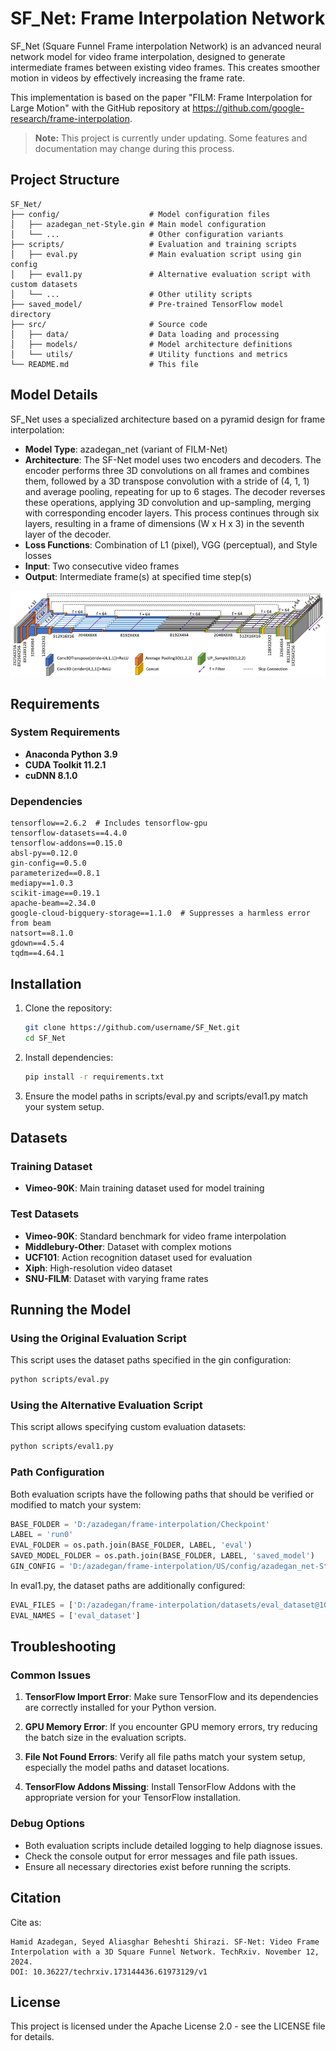 # SF_Net: Frame Interpolation Network

SF_Net (Square Funnel Frame interpolation Network) is an advanced neural network model for video frame interpolation, designed to generate intermediate frames between existing video frames. This creates smoother motion in videos by effectively increasing the frame rate.

This implementation is based on the paper "FILM: Frame Interpolation for Large Motion" with the GitHub repository at https://github.com/google-research/frame-interpolation.

> **Note:** This project is currently under updating. Some features and documentation may change during this process.

## Project Structure

```
SF_Net/
├── config/                    # Model configuration files
│   ├── azadegan_net-Style.gin # Main model configuration
│   └── ...                    # Other configuration variants
├── scripts/                   # Evaluation and training scripts
│   ├── eval.py                # Main evaluation script using gin config
│   ├── eval1.py               # Alternative evaluation script with custom datasets
│   └── ...                    # Other utility scripts
├── saved_model/               # Pre-trained TensorFlow model directory
├── src/                       # Source code
│   ├── data/                  # Data loading and processing
│   ├── models/                # Model architecture definitions
│   └── utils/                 # Utility functions and metrics
└── README.md                  # This file
```

## Model Details

SF_Net uses a specialized architecture based on a pyramid design for frame interpolation:

- **Model Type**: azadegan_net (variant of FILM-Net)
- **Architecture**: The SF-Net model uses two encoders and decoders. The encoder performs three 3D convolutions on all frames and combines them, followed by a 3D transpose convolution with a stride of (4, 1, 1) and average pooling, repeating for up to 6 stages. The decoder reverses these operations, applying 3D convolution and up-sampling, merging with corresponding encoder layers. This process continues through six layers, resulting in a frame of dimensions (W x H x 3) in the seventh layer of the decoder.
- **Loss Functions**: Combination of L1 (pixel), VGG (perceptual), and Style losses
- **Input**: Two consecutive video frames
- **Output**: Intermediate frame(s) at specified time step(s)

![SF-Net Structure](image.jpg)

## Requirements

### System Requirements

- **Anaconda Python 3.9**
- **CUDA Toolkit 11.2.1**
- **cuDNN 8.1.0**

### Dependencies

```
tensorflow==2.6.2  # Includes tensorflow-gpu
tensorflow-datasets==4.4.0
tensorflow-addons==0.15.0
absl-py==0.12.0
gin-config==0.5.0
parameterized==0.8.1
mediapy==1.0.3
scikit-image==0.19.1
apache-beam==2.34.0
google-cloud-bigquery-storage==1.1.0  # Suppresses a harmless error from beam
natsort==8.1.0
gdown==4.5.4
tqdm==4.64.1
```

## Installation

1. Clone the repository:
   ```bash
   git clone https://github.com/username/SF_Net.git
   cd SF_Net
   ```

2. Install dependencies:
   ```bash
   pip install -r requirements.txt
   ```

3. Ensure the model paths in scripts/eval.py and scripts/eval1.py match your system setup.

## Datasets

### Training Dataset

- **Vimeo-90K**: Main training dataset used for model training

### Test Datasets

- **Vimeo-90K**: Standard benchmark for video frame interpolation
- **Middlebury-Other**: Dataset with complex motions
- **UCF101**: Action recognition dataset used for evaluation
- **Xiph**: High-resolution video dataset
- **SNU-FILM**: Dataset with varying frame rates

## Running the Model

### Using the Original Evaluation Script

This script uses the dataset paths specified in the gin configuration:

```bash
python scripts/eval.py
```

### Using the Alternative Evaluation Script

This script allows specifying custom evaluation datasets:

```bash
python scripts/eval1.py
```

### Path Configuration

Both evaluation scripts have the following paths that should be verified or modified to match your system:

```python
BASE_FOLDER = 'D:/azadegan/frame-interpolation/Checkpoint'
LABEL = 'run0'
EVAL_FOLDER = os.path.join(BASE_FOLDER, LABEL, 'eval')
SAVED_MODEL_FOLDER = os.path.join(BASE_FOLDER, LABEL, 'saved_model')
GIN_CONFIG = 'D:/azadegan/frame-interpolation/US/config/azadegan_net-Style.gin'
```

In eval1.py, the dataset paths are additionally configured:

```python
EVAL_FILES = ['D:/azadegan/frame-interpolation/datasets/eval_dataset@10']
EVAL_NAMES = ['eval_dataset']
```

## Troubleshooting

### Common Issues

1. **TensorFlow Import Error**: Make sure TensorFlow and its dependencies are correctly installed for your Python version.

2. **GPU Memory Error**: If you encounter GPU memory errors, try reducing the batch size in the evaluation scripts.

3. **File Not Found Errors**: Verify all file paths match your system setup, especially the model paths and dataset locations.

4. **TensorFlow Addons Missing**: Install TensorFlow Addons with the appropriate version for your TensorFlow installation.

### Debug Options

- Both evaluation scripts include detailed logging to help diagnose issues.
- Check the console output for error messages and file path issues.
- Ensure all necessary directories exist before running the scripts.

## Citation

Cite as: 
```
Hamid Azadegan, Seyed Aliasghar Beheshti Shirazi. SF-Net: Video Frame Interpolation with a 3D Square Funnel Network. TechRxiv. November 12, 2024.
DOI: 10.36227/techrxiv.173144436.61973129/v1
```

## License

This project is licensed under the Apache License 2.0 - see the LICENSE file for details.